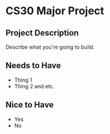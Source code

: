 # CS30 Major Project

## Project Description

Describe what you're going to build.

## Needs to Have
- Thing 1 
- Thing 2
and etc.

## Nice to Have
- Yes
- No
